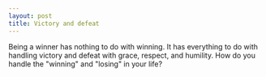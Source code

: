 ```yaml
---
layout: post
title: Victory and defeat
---
```


Being a winner has nothing to do with winning. It has everything to do with handling victory and defeat with grace, respect, and humility. How do you handle the "winning" and "losing" in your life?
